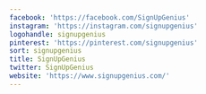 ```yaml
---
facebook: 'https://facebook.com/SignUpGenius'
instagram: 'https://instagram.com/signupgenius'
logohandle: signupgenius
pinterest: 'https://pinterest.com/signupgenius'
sort: signupgenius
title: SignUpGenius
twitter: SignUpGenius
website: 'https://www.signupgenius.com/'
---
```

